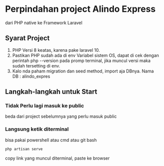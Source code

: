 # Perpindahan project Alindo Express
dari PHP native ke Framework Laravel


## Syarat Project
1. PHP Versi 8 keatas, karena pake laravel 10.
2. Pastikan PHP sudah ada di env Variabel sistem OS, dapat di cek dengan perintah php --version pada promp terminal, jika muncul versi maka sudah tersetting di env.
3. Kalo nda paham migration dan seed method, import aja DBnya. Nama DB : alindo_expres

## Langkah-langkah untuk Start
### Tidak Perlu lagi masuk ke public
beda dari project sebelumnya yang perlu masuk public

### Langsung ketik diterminal
bisa pakai powershell atau cmd atau git bash
```
php artisan serve
```
copy link yang muncul diterminal, paste ke browser